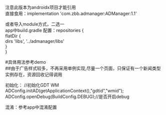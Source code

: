 
注意此版本为androidx项目才能引用  
直接食用：implementation 'com.zbb.admanager:ADManager:1.1'  

或者导入module方式，二选一  
app中build.gradle 配置：repositories {  
              flatDir {  
                  dirs 'libs', '../admanager/libs'  
              }  
          }  

#具体用法参考demo  
##由于广告样式较多，不再采用单例实现,尽量一个页面，只保证有一个新闻类型实例存在，资源回收记得调用  

初始化：   //初始化GDT WM  
            ADConfig.initAD(getApplicationContext(),"gdtid","wmid");  
            ADConfig.openDebug(BuildConfig.DEBUG);//是否开启debug  


混淆：参考app中混淆配置  
